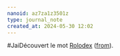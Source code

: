 ```yaml
---
nanoid: az7za1z3501z
type: journal_note
created_at: 2024-05-30 12:02
---
```

#JaiDécouvert le mot [Rolodex](https://fr.wikipedia.org/wiki/Rolodex) ([from](https://youtu.be/Y67A1Hihcas?si=wqgubHKGyHQ44whb)).
